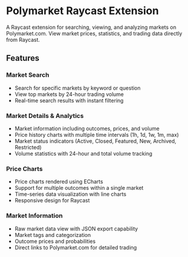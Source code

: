 # Polymarket Raycast Extension

A Raycast extension for searching, viewing, and analyzing markets on Polymarket.com. View market prices, statistics, and trading data directly from Raycast.

## Features

### Market Search
- Search for specific markets by keyword or question
- View top markets by 24-hour trading volume
- Real-time search results with instant filtering

### Market Details & Analytics
- Market information including outcomes, prices, and volume
- Price history charts with multiple time intervals (1h, 1d, 1w, 1m, max)
- Market status indicators (Active, Closed, Featured, New, Archived, Restricted)
- Volume statistics with 24-hour and total volume tracking

### Price Charts
- Price charts rendered using ECharts
- Support for multiple outcomes within a single market
- Time-series data visualization with line charts
- Responsive design for Raycast

### Market Information
- Raw market data view with JSON export capability
- Market tags and categorization
- Outcome prices and probabilities
- Direct links to Polymarket.com for detailed trading